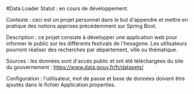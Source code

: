 #Data Loader
Statut : en cours de développement.

Contexte : ceci est un projet personnel dans le but d'appendre et mettre en pratique des notions apprises précédemment sur Spring Boot.

Description : ce projet consiste à développer une application web pour informer le public sur les différents festivals de l'hexagone.
Les utilisateurs pourront réaliser des recherches par département, ville ou thématique.

Sources : les données sont d'accès public et ont été téléchargées du site du gouvernement : https://www.data.gouv.fr/fr/datasets/

Configuration : l'utilisateur, mot de passe et base de données doivent être ajoutés dans le fichier Application.properties.